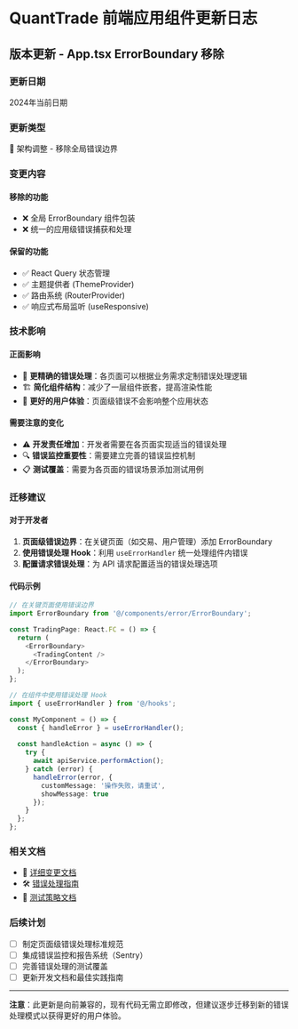 # QuantTrade 前端应用组件更新日志

## 版本更新 - App.tsx ErrorBoundary 移除

### 更新日期
2024年当前日期

### 更新类型
🔧 架构调整 - 移除全局错误边界

### 变更内容

#### 移除的功能
- ❌ 全局 ErrorBoundary 组件包装
- ❌ 统一的应用级错误捕获和处理

#### 保留的功能
- ✅ React Query 状态管理
- ✅ 主题提供者 (ThemeProvider)
- ✅ 路由系统 (RouterProvider)
- ✅ 响应式布局监听 (useResponsive)

### 技术影响

#### 正面影响
- 🎯 **更精确的错误处理**：各页面可以根据业务需求定制错误处理逻辑
- 🏗️ **简化组件结构**：减少了一层组件嵌套，提高渲染性能
- 🔄 **更好的用户体验**：页面级错误不会影响整个应用状态

#### 需要注意的变化
- ⚠️ **开发责任增加**：开发者需要在各页面实现适当的错误处理
- 🔍 **错误监控重要性**：需要建立完善的错误监控机制
- 📋 **测试覆盖**：需要为各页面的错误场景添加测试用例

### 迁移建议

#### 对于开发者
1. **页面级错误边界**：在关键页面（如交易、用户管理）添加 ErrorBoundary
2. **使用错误处理 Hook**：利用 `useErrorHandler` 统一处理组件内错误
3. **配置请求错误处理**：为 API 请求配置适当的错误处理选项

#### 代码示例
```typescript
// 在关键页面使用错误边界
import ErrorBoundary from '@/components/error/ErrorBoundary';

const TradingPage: React.FC = () => {
  return (
    <ErrorBoundary>
      <TradingContent />
    </ErrorBoundary>
  );
};

// 在组件中使用错误处理 Hook
import { useErrorHandler } from '@/hooks';

const MyComponent = () => {
  const { handleError } = useErrorHandler();
  
  const handleAction = async () => {
    try {
      await apiService.performAction();
    } catch (error) {
      handleError(error, {
        customMessage: '操作失败，请重试',
        showMessage: true
      });
    }
  };
};
```

### 相关文档
- 📖 [详细变更文档](./app-error-boundary-removal.md)
- 🛠️ [错误处理指南](../frontend/ERROR_HANDLING_GUIDE.md)
- 🧪 [测试策略文档](./testing-strategy.md)

### 后续计划
- [ ] 制定页面级错误处理标准规范
- [ ] 集成错误监控和报告系统（Sentry）
- [ ] 完善错误处理的测试覆盖
- [ ] 更新开发文档和最佳实践指南

---

**注意**：此更新是向前兼容的，现有代码无需立即修改，但建议逐步迁移到新的错误处理模式以获得更好的用户体验。